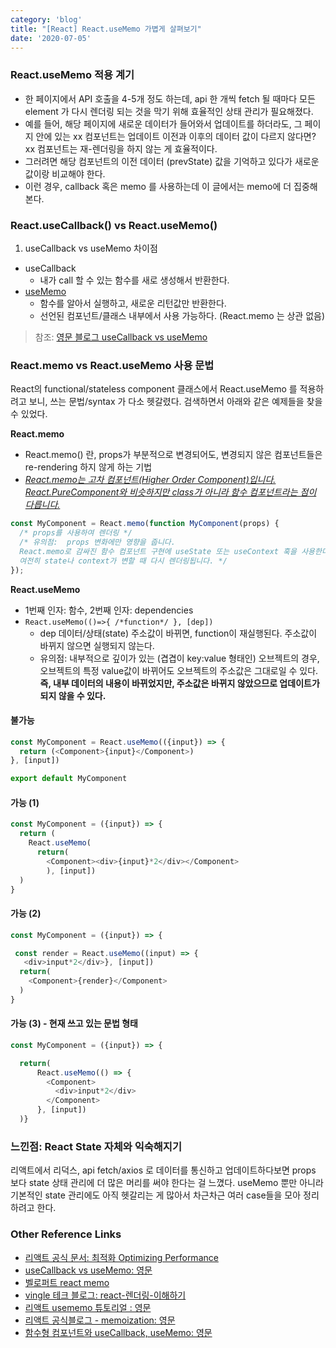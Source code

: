 ```yaml
---
category: 'blog'
title: "[React] React.useMemo 가볍게 살펴보기"
date: '2020-07-05'
---
```


### React.useMemo 적용 계기

- 한 페이지에서 API 호출을 4-5개 정도 하는데, api 한 개씩 fetch 될 때마다 모든 element 가 다시 렌더링 되는 것을 막기 위해 효율적인 상태 관리가 필요해졌다.
- 예를 들어, 해당 페이지에 새로운 데이터가 들어와서 업데이트를 하더라도, 그 페이지 안에 있는 xx 컴포넌트는 업데이트 이전과 이후의 데이터 값이 다르지 않다면? xx 컴포넌트는 재-렌더링을 하지 않는 게 효율적이다.
- 그러려면 해당 컴포넌트의 이전 데이터 (prevState) 값을 기억하고 있다가 새로운 값이랑 비교해야 한다. 
- 이런 경우, callback 혹은 memo 를 사용하는데 이 글에서는 memo에 더 집중해본다.


### React.useCallback() vs React.useMemo()

1. useCallback vs useMemo 차이점
- useCallback
  - 내가 call 할 수 있는 함수를 새로 생성해서 반환한다.
- [useMemo](https://reactjs.org/docs/hooks-reference.html#usememo) 
  - 함수를 알아서 실행하고, 새로운 리턴값만 반환한다.
  - 선언된 컴포넌트/클래스 내부에서 사용 가능하다. (React.memo 는 상관 없음)

> 참조: [영문 블로그 useCallback vs useMemo](https://medium.com/@jan.hesters/usecallback-vs-usememo-c23ad1dc60)

### React.memo vs React.useMemo 사용 문법

React의 functional/stateless component 클래스에서 React.useMemo 를 적용하려고 보니, 쓰는 문법/syntax 가 다소 헷갈렸다. 검색하면서 아래와 같은 예제들을 찾을 수 있었다.

**React.memo**

- React.memo() 란, props가 부분적으로 변경되어도, 변경되지 않은 컴포넌트들은 re-rendering 하지 않게 하는 기법
- *[React.memo는 고차 컴포넌트(Higher Order Component)입니다. React.PureComponent와 비슷하지만 class가 아니라 함수 컴포넌트라는 점이 다릅니다.](https://reactjs.org/docs/react-api.html#reactmemo)*

```js
const MyComponent = React.memo(function MyComponent(props) {
  /* props를 사용하여 렌더링 */
  /* 유의점:  props 변화에만 영향을 줍니다. 
  React.memo로 감싸진 함수 컴포넌트 구현에 useState 또는 useContext 훅을 사용한다면,
  여전히 state나 context가 변할 때 다시 렌더링됩니다. */
});
```

**React.useMemo**
- 1번째 인자: 함수, 2번째 인자: dependencies
- `React.useMemo(()=>{ /*function*/ }, [dep])`
  - dep 데이터/상태(state) 주소값이 바뀌면, function이 재실행된다. 주소값이 바뀌지 않으면 실행되지 않는다. 
  - 유의점: 내부적으로 깊이가 있는 (겹겹이 key:value 형태인) 오브젝트의 경우, 오브젝트의 특정 value값이 바뀌어도 오브젝트의 주소값은 그대로일 수 있다. **즉, 내부 데이터의 내용이 바뀌었지만, 주소값은 바뀌지 않았으므로 업데이트가 되지 않을 수 있다.**

#### 불가능

```js
const MyComponent = React.useMemo(({input}) => { 
  return (<Component>{input}</Component>) 
}, [input])

export default MyComponent
```

#### 가능 (1)

```js
const MyComponent = ({input}) => { 
  return (
    React.useMemo(
      return(
        <Component><div>{input}*2</div></Component>
        ), [input])
  )
}
```

#### 가능 (2)

```js
const MyComponent = ({input}) => { 

 const render = React.useMemo((input) => { 
   <div>input*2</div>}, [input])
  return(
    <Component>{render}</Component>
  ) 
}
```

#### 가능 (3) - 현재 쓰고 있는 문법 형태

```js
const MyComponent = ({input}) => { 

  return( 
      React.useMemo(() => {
        <Component>
          <div>input*2</div>
        </Component>
      }, [input])
  )}
```

### 느낀점: React State 자체와 익숙해지기

리액트에서 리덕스, api fetch/axios 로 데이터를 통신하고 업데이트하다보면 props 보다 state 상태 관리에 더 많은 머리를 써야 한다는 걸 느꼈다. useMemo 뿐만 아니라 기본적인 state 관리에도 아직 헷갈리는 게 많아서 차근차근 여러 case들을 모아 정리하려고 한다. 


### Other Reference Links
- [리액트 공식 문서: 최적화 Optimizing Performance](https://reactjs.org/docs/optimizing-performance.html#avoid-reconciliation)
- [useCallback vs useMemo: 영문](https://medium.com/@jan.hesters/usecallback-vs-usememo-c23ad1dc60)
- [벨로퍼트 react memo](https://react.vlpt.us/basic/19-React.memo.html)
- [vingle 테크 블로그: react-렌더링-이해하기](https://medium.com/vingle-tech-blog/react-%EB%A0%8C%EB%8D%94%EB%A7%81-%EC%9D%B4%ED%95%B4%ED%95%98%EA%B8%B0-f255d6569849)
- [리액트 usememo 튜토리얼 : 영문](https://www.digitalocean.com/community/tutorials/react-usememo)
- [리액트 공식블로그 - memoization: 영문](https://reactjs.org/blog/2018/06/07/you-probably-dont-need-derived-state.html#what-about-memoization)
- [함수형 컴포넌트와 useCallback, useMemo: 영문](https://blog.bitsrc.io/optimize-your-react-functional-components-with-usecallback-and-usememo-34bb52bc9a13)

